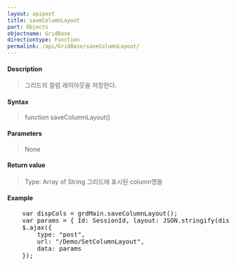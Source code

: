 ```yaml
---
layout: apipost
title: saveColumnLayout
part: Objects
objectname: GridBase
directiontype: Function
permalink: /api/GridBase/saveColumnLayout/
---
```



#### Description

> 그리드의 컬럼 레이아웃을 저장한다.

#### Syntax

> function saveColumnLayout()

#### Parameters

> None

#### Return value

> Type: Array of String
> 그리드에 표시된 column명들 

#### Example

<pre class="prettyprint">
    var dispCols = grdMain.saveColumnLayout();
    var params = { Id: SessionId, layout: JSON.stringify(dispCols) };
    $.ajax({
        type: "post",
        url: "/Demo/SetColumnLayout",
        data: params
    });
</pre>
